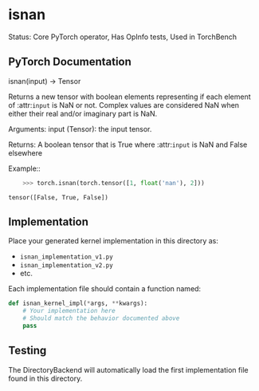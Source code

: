 # isnan

Status: Core PyTorch operator, Has OpInfo tests, Used in TorchBench

## PyTorch Documentation

isnan(input) -> Tensor

Returns a new tensor with boolean elements representing if each element of :attr:`input`
is NaN or not. Complex values are considered NaN when either their real
and/or imaginary part is NaN.

Arguments:
    input (Tensor): the input tensor.

Returns:
    A boolean tensor that is True where :attr:`input` is NaN and False elsewhere

Example::

```python
    >>> torch.isnan(torch.tensor([1, float('nan'), 2]))
```
    tensor([False, True, False])

## Implementation

Place your generated kernel implementation in this directory as:
- `isnan_implementation_v1.py`
- `isnan_implementation_v2.py`
- etc.

Each implementation file should contain a function named:
```python
def isnan_kernel_impl(*args, **kwargs):
    # Your implementation here
    # Should match the behavior documented above
    pass
```

## Testing

The DirectoryBackend will automatically load the first implementation file found in this directory.
